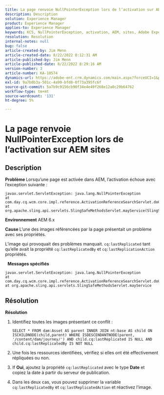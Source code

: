 ```yaml
---
title: La page renvoie NullPointerException lors de l’activation sur AEM sites
description: Description
solution: Experience Manager
product: Experience Manager
applies-to: Experience Manager
keywords: KCS, NullPointerException, activation, AEM, sites, Adobe Experience Manager, 6.x
resolution: Resolution
internal-notes: null
bug: false
article-created-by: Jim Menn
article-created-date: 8/22/2022 8:12:31 AM
article-published-by: Jim Menn
article-published-date: 8/22/2022 8:29:16 AM
version-number: 3
article-number: KA-10574
dynamics-url: https://adobe-ent.crm.dynamics.com/main.aspx?forceUCI=1&pagetype=entityrecord&etn=knowledgearticle&id=3420272b-f221-ed11-b83e-0022480866ad
exl-id: 9a7b0b3a-501c-4a99-bfd8-0f73a395fc6f
source-git-commit: 5a7b9c9156cb90f34e4e49f268e12a0c29b64762
workflow-type: tm+mt
source-wordcount: '131'
ht-degree: 5%

---
```


# La page renvoie NullPointerException lors de l’activation sur AEM sites

## Description


<b>Problème </b>
Lorsqu’une page est activée dans AEM, l’activation échoue avec l’exception suivante :


```
javax.servlet.ServletException: java.lang.NullPointerException
at com.day.cq.wcm.core.impl.reference.ActivationReferenceSearchServlet.doGet(ActivationReferenceSearchServlet.java:175)
at org.apache.sling.api.servlets.SlingSafeMethodsServlet.mayService(SlingSafeMethodsServlet.java:269)
```


<b>Environnement</b>
AEM 6.x

<b>Cause </b>
L’une des images référencées par la page présentait un problème avec ses propriétés.

L’image qui provoquait des problèmes manquait. `cq:lastReplicated` tant qu’elle avait la propriété `cq:lastReplicatedBy` et `cq:lastReplicationAction` propriétés.

 
<b>Messages spécifiés</b>


```
javax.servlet.ServletException: java.lang.NullPointerException
at com.day.cq.wcm.core.impl.reference.ActivationReferenceSearchServlet.doGet
at org.apache.sling.api.servlets.SlingSafeMethodsServlet.mayService
```



## Résolution


<b>Résolution</b>

1. Identifiez toutes les images présentant ce conflit :

   ```
   SELECT * FROM dam:Asset AS parent INNER JOIN nt:base AS child ON ISCHILDNODE(child,parent) WHERE ISDESCENDANTNODE(parent, '/content/dam/journey/') AND child.cq:lastReplicated IS NULL AND child.cq:lastReplicatedBy IS NOT NULL
   ```

2. Une fois les ressources identifiées, vérifiez si elles ont été effectivement répliquées ou non.
3. If <b>Oui</b>, ajoutez la propriété `cq:lastReplicated` avec le type <b>Date</b> et copiez la date à partir du serveur de publication.
4. Dans les deux cas, vous pouvez supprimer la variable `cq:lastReplicatedBy` et `cq:lastReplicatedAction` et réactivez l’image.
